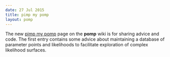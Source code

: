 ```yaml
---
date: 27 Jul 2015
title: pimp my pomp
layout: pomp
---
```


The new [pimp my pomp](https://github.com/kingaa/pomp/wiki/pimp-my-pomp) page on the **pomp** wiki is for sharing advice and code.
The first entry contains some advice about maintaining a database of parameter points and likelihoods to facilitate exploration of complex likelihood surfaces.
